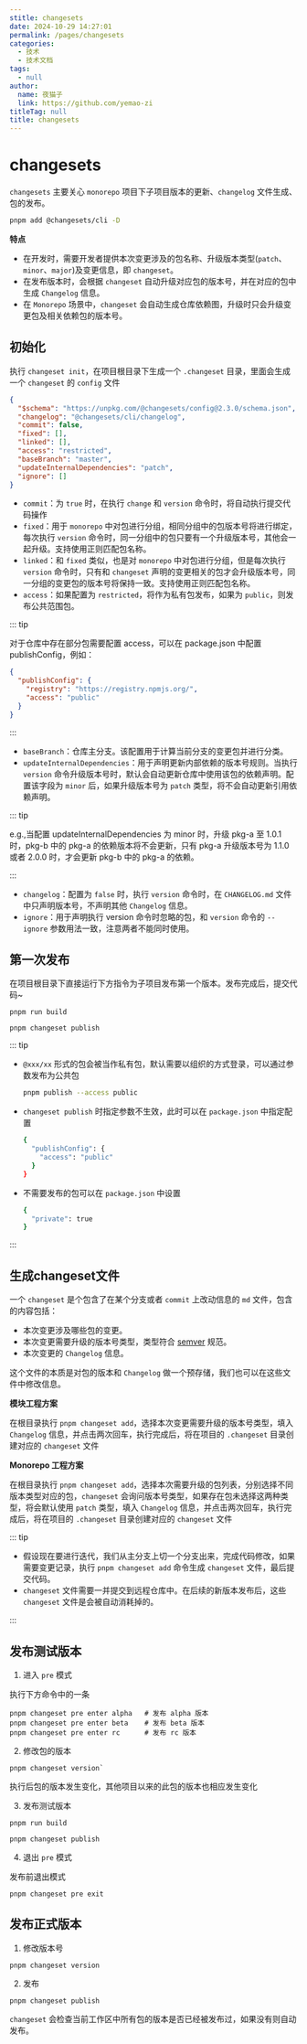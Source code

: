 ```yaml
---
stitle: changesets
date: 2024-10-29 14:27:01
permalink: /pages/changesets
categories: 
  - 技术
  - 技术文档
tags: 
  - null
author: 
  name: 夜猫子
  link: https://github.com/yemao-zi
titleTag: null
title: changesets
---
```


# changesets

`changesets` 主要关心 `monorepo` 项目下子项目版本的更新、`changelog` 文件生成、包的发布。

```bash
pnpm add @changesets/cli -D
```

**特点**

- 在开发时，需要开发者提供本次变更涉及的包名称、升级版本类型(`patch`、`minor`、`major`)及变更信息，即 `changeset`。
- 在发布版本时，会根据 `changeset` 自动升级对应包的版本号，并在对应的包中生成 `Changelog` 信息。
- 在 `Monorepo` 场景中，`changeset` 会自动生成仓库依赖图，升级时只会升级变更包及相关依赖包的版本号。

## 初始化

执行 `changeset init`，在项目根目录下生成一个 `.changeset` 目录，里面会生成一个 `changeset` 的 `config` 文件

```json
{
  "$schema": "https://unpkg.com/@changesets/config@2.3.0/schema.json",
  "changelog": "@changesets/cli/changelog",
  "commit": false,
  "fixed": [],
  "linked": [],
  "access": "restricted",
  "baseBranch": "master",
  "updateInternalDependencies": "patch",
  "ignore": []
}
```

- `commit`：为 `true` 时，在执行 `change` 和 `version` 命令时，将自动执行提交代码操作
- `fixed`：用于 `monorepo` 中对包进行分组，相同分组中的包版本号将进行绑定，每次执行 `version` 命令时，同一分组中的包只要有一个升级版本号，其他会一起升级。支持使用正则匹配包名称。
- `linked`：和 `fixed` 类似，也是对 `monorepo` 中对包进行分组，但是每次执行 `version` 命令时，只有和 `changeset` 声明的变更相关的包才会升级版本号，同一分组的变更包的版本号将保持一致。支持使用正则匹配包名称。
- `access`：如果配置为 `restricted`，将作为私有包发布，如果为 `public`，则发布公共范围包。

::: tip

对于仓库中存在部分包需要配置 access，可以在 package.json 中配置 publishConfig，例如：

```json
{
  "publishConfig": {
    "registry": "https://registry.npmjs.org/",
    "access": "public"
  }
}
```

:::

- `baseBranch`：仓库主分支。该配置用于计算当前分支的变更包并进行分类。
- `updateInternalDependencies`：用于声明更新内部依赖的版本号规则。当执行 `version` 命令升级版本号时，默认会自动更新仓库中使用该包的依赖声明。配置该字段为 `minor` 后，如果升级版本号为 `patch` 类型，将不会自动更新引用依赖声明。

::: tip

e.g.,当配置 updateInternalDependencies 为 minor 时，升级 pkg-a 至 1.0.1 时，pkg-b 中的 pkg-a 的依赖版本将不会更新，只有 pkg-a 升级版本号为 1.1.0 或者 2.0.0 时，才会更新 pkg-b 中的 pkg-a 的依赖。

:::

- `changelog`：配置为 `false` 时，执行 `version` 命令时，在 `CHANGELOG.md` 文件中只声明版本号，不声明其他 `Changelog` 信息。
- `ignore`：用于声明执行 version 命令时忽略的包，和 `version` 命令的 `--ignore` 参数用法一致，注意两者不能同时使用。

## 第一次发布

在项目根目录下直接运行下方指令为子项目发布第一个版本。发布完成后，提交代码~

```shell
pnpm run build

pnpm changeset publish
```

::: tip

- `@xxx/xx` 形式的包会被当作私有包，默认需要以组织的方式登录，可以通过参数发布为公共包

  ```sh
  pnpm publish --access public
  ```

- `changeset publish` 时指定参数不生效，此时可以在 `package.json` 中指定配置

  ```sh
  {
    "publishConfig": {
      "access": "public"
    }
  }
  ```

- 不需要发布的包可以在 `package.json` 中设置

  ```sh
  {
    "private": true
  }
  ```

:::

## 生成changeset文件

一个 `changeset` 是个包含了在某个分支或者 `commit` 上改动信息的 `md` 文件，包含的内容包括：

- 本次变更涉及哪些包的变更。
- 本次变更需要升级的版本号类型，类型符合 [semver](https://peiyanlu.github.io/vite-press/npm/SemVer) 规范。
- 本次变更的 `Changelog` 信息。

这个文件的本质是对包的版本和 `Changelog` 做一个预存储，我们也可以在这些文件中修改信息。

**模块工程方案**

在根目录执行 `pnpm changeset add`，选择本次变更需要升级的版本号类型，填入 `Changelog` 信息，并点击两次回车，执行完成后，将在项目的 `.changeset` 目录创建对应的 `changeset` 文件

**Monorepo 工程方案**

在根目录执行 `pnpm changeset add`，选择本次需要升级的包列表，分别选择不同版本类型对应的包，`changeset` 会询问版本号类型，如果存在包未选择这两种类型，将会默认使用 `patch` 类型，填入 `Changelog` 信息，并点击两次回车，执行完成后，将在项目的 `.changeset` 目录创建对应的 `changeset` 文件

::: tip

- 假设现在要进行迭代，我们从主分支上切一个分支出来，完成代码修改，如果需要变更记录，执行 `pnpm changeset add` 命令生成 `changeset` 文件，最后提交代码。
- `changeset` 文件需要一并提交到远程仓库中。在后续的新版本发布后，这些 `changeset` 文件是会被自动消耗掉的。

:::

## 发布测试版本

1. 进入 `pre` 模式

执行下方命令中的一条

```shell
pnpm changeset pre enter alpha   # 发布 alpha 版本
pnpm changeset pre enter beta    # 发布 beta 版本
pnpm changeset pre enter rc      # 发布 rc 版本
```

2. 修改包的版本

```shell
pnpm changeset version`
```

执行后包的版本发生变化，其他项目以来的此包的版本也相应发生变化

3. 发布测试版本

```shell
pnpm run build

pnpm changeset publish
```

4. 退出 `pre` 模式

发布前退出模式

```shell
pnpm changeset pre exit
```

## 发布正式版本

1. 修改版本号

```shell
pnpm changeset version
```

2. 发布

```shell
pnpm changeset publish
```

`changeset` 会检查当前工作区中所有包的版本是否已经被发布过，如果没有则自动发布。